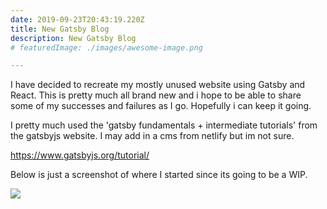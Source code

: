 ```yaml
---
date: 2019-09-23T20:43:19.220Z
title: New Gatsby Blog
description: New Gatsby Blog
# featuredImage: ./images/awesome-image.png

---
```


I have decided to recreate my mostly unused website using Gatsby and React. This is pretty much all brand new and i hope to be able to share some of my successes and failures as I go. Hopefully i can keep it going.

I pretty much used the 'gatsby fundamentals + intermediate tutorials'  from the gatsbyjs website. I may add in a cms from netlify but im not sure.

https://www.gatsbyjs.org/tutorial/

Below is just a screenshot of where I started since its going to be a WIP.

![](./images/baseline.png )